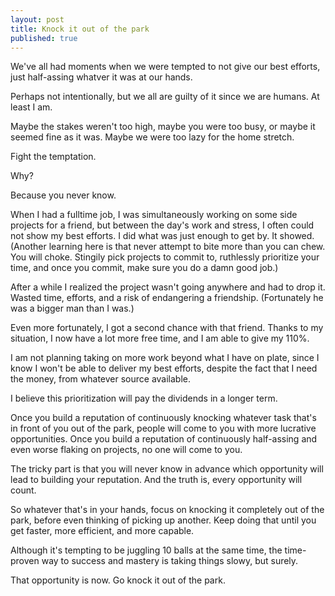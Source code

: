 ```yaml
---
layout: post
title: Knock it out of the park
published: true
---
```


We've all had moments when we were tempted to not give our best efforts, just half-assing whatver it was at our hands.

Perhaps not intentionally, but we all are guilty of it since we are humans. At least I am.

Maybe the stakes weren't too high, maybe you were too busy, or maybe it seemed fine as it was. Maybe we were too lazy for the home stretch.

Fight the temptation. 

Why?

Because you never know. 

When I had a fulltime job, I was simultaneously working on some side projects for a friend, but between the day's work and stress, I often could not show my best efforts. I did what was just enough to get by. It showed. (Another learning here is that never attempt to bite more than you can chew. You will choke. Stingily pick projects to commit to, ruthlessly prioritize your time, and once you commit, make sure you do a damn good job.)

After a while I realized the project wasn't going anywhere and had to drop it. Wasted time, efforts, and a risk of endangering a friendship. (Fortunately he was a bigger man than I was.) 

Even more fortunately, I got a second chance with that friend. Thanks to my situation, I now have a lot more free time, and I am able to give my 110%. 

I am not planning taking on more work beyond what I have on plate, since I know I won't be able to deliver my best efforts, despite the fact that I need the money, from whatever source available.

I believe this prioritization will pay the dividends in a longer term. 

Once you build a reputation of continuously  knocking whatever task that's in front of you out of the park, people will come to you with more lucrative opportunities. Once you build a reputation of continuously half-assing and even worse flaking on projects, no one will come to you.

The tricky part is that you will never know in advance which opportunity will lead to building your reputation. And the truth is, every opportunity will count. 

So whatever that's in your hands, focus on knocking it completely out of the park, before even thinking of picking up another. Keep doing that until you get faster, more efficient, and more capable. 

Although it's tempting to be juggling 10 balls at the same time, the time-proven way to success and mastery is taking things slowy, but surely.

That opportunity is now. Go knock it out of the park. 
